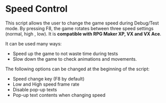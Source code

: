 # Speed Control
This script allows the user to change the game speed during Debug/Test mode. By pressing F8, the game rotates between three speed settings (normal, high , low).
It is **compatible with RPG Maker XP, VX and VX Ace**.

It can be used many ways:
* Speed up the game to not waste time during tests
* Slow down the game to check animations and movements.

The following options can be changed at the beginning of the script:
* Speed change key (F8 by default)
* Low and High speed frame rate
* Disable pop-up texts
* Pop-up text contents when changing speed
